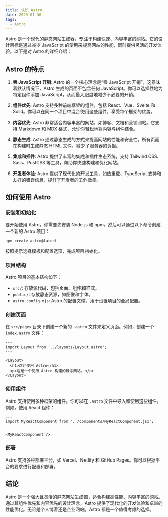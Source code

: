 ```yaml
---
title: 认识 Astro
date: 2025-01-30
tags:
  - Astro
---
```


Astro 是一个现代的静态网站生成器，专注于构建快速、内容丰富的网站。它的设计目标是通过减少 JavaScript 的使用来提高网站的性能，同时提供灵活的开发体验。以下是对 Astro 的详细介绍：

## Astro 的特点

1. **零 JavaScript 开销**: Astro 的一个核心理念是“零 JavaScript 开销”，这意味着默认情况下，Astro 生成的页面不包含任何 JavaScript。你可以选择性地为特定组件添加 JavaScript，从而最大限度地减少不必要的开销。

2. **组件优先**: Astro 支持多种前端框架的组件，包括 React、Vue、Svelte 和 Solid。你可以在同一个项目中混合使用这些组件，享受每个框架的优势。

3. **内容优先**: Astro 非常适合内容丰富的网站，如博客、文档和营销网站。它支持 Markdown 和 MDX 格式，允许你轻松地将内容与组件结合。

4. **静态生成**: Astro 通过静态生成的方式来提高网站的性能和安全性。所有页面在构建时生成静态 HTML 文件，减少了服务器的负担。

5. **集成和插件**: Astro 提供了丰富的集成和插件生态系统，支持 Tailwind CSS、Sass、PostCSS 等工具，帮助你快速构建和优化网站。

6. **开发者体验**: Astro 提供了现代化的开发工具，如热重载、TypeScript 支持和友好的错误信息，提升了开发者的工作效率。

## 如何使用 Astro

### 安装和初始化

要开始使用 Astro，你需要先安装 Node.js 和 npm。然后可以通过以下命令创建一个新的 Astro 项目：

```bash
npm create astro@latest
```

按照提示选择模板和配置选项，完成项目初始化。

### 项目结构

Astro 项目的基本结构如下：

- `src/`: 存放源代码，包括页面、组件和样式。
- `public/`: 存放静态资源，如图像和字体。
- `astro.config.mjs`: Astro 的配置文件，用于设置项目的全局配置。

### 创建页面

在 `src/pages` 目录下创建一个新的 `.astro` 文件来定义页面。例如，创建一个 `index.astro` 文件：

```astro
---
import Layout from '../layouts/Layout.astro';
---

<Layout>
  <h1>欢迎使用 Astro</h1>
  <p>这是一个使用 Astro 构建的静态网站。</p>
</Layout>
```

### 使用组件

Astro 支持使用多种框架的组件。你可以在 `.astro` 文件中导入和使用这些组件。例如，使用 React 组件：

```astro
---
import MyReactComponent from '../components/MyReactComponent.jsx';
---

<MyReactComponent />
```

### 部署

Astro 支持多种部署平台，如 Vercel、Netlify 和 GitHub Pages。你可以根据平台的要求进行配置和部署。

## 结论

Astro 是一个强大且灵活的静态网站生成器，适合构建高性能、内容丰富的网站。通过其组件优先和内容优先的设计理念，Astro 提供了现代化的开发体验和卓越的性能优化。无论是个人博客还是企业网站，Astro 都是一个值得考虑的选择。
